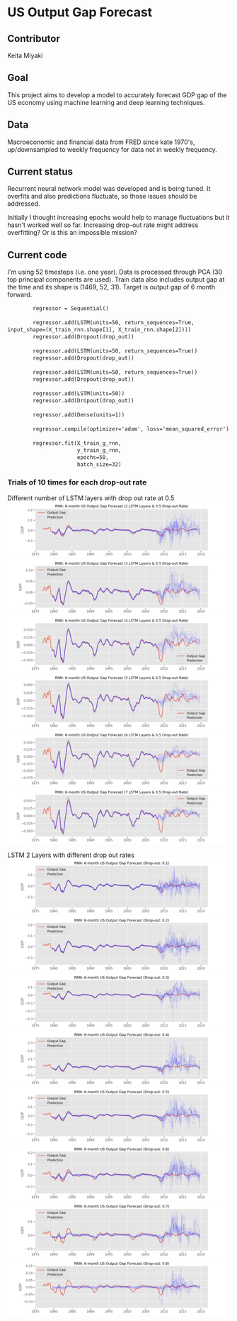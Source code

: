 # US Output Gap Forecast

## Contributor
Keita Miyaki

## Goal
This project aims to develop a model to accurately forecast GDP gap of the US economy using machine learning and deep learning techniques.

## Data
Macroeconomic and financial data from FRED since kate 1970's, up/downsampled to weekly frequency for data not in weekly frequency.

## Current status
Recurrent neural network model was developed and is being tuned. It overfits and also predictions fluctuate, so those issues should be addressed.

Initially I thought increasing epochs would help to manage fluctuations but it hasn't worked well so far. Increasing drop-out rate might address overfitting? Or is this an impossible mission?

## Current code

I'm using 52 timesteps (i.e. one year). Data is processed through PCA (30 top principal components are used). Train data also includes output gap at the time and its shape is (1469, 52, 31). Target is output gap of 6 month forward.

```
        regressor = Sequential()

        regressor.add(LSTM(units=50, return_sequences=True, input_shape=(X_train_rnn.shape[1], X_train_rnn.shape[2])))
        regressor.add(Dropout(drop_out))

        regressor.add(LSTM(units=50, return_sequences=True))
        regressor.add(Dropout(drop_out))

        regressor.add(LSTM(units=50, return_sequences=True))
        regressor.add(Dropout(drop_out))

        regressor.add(LSTM(units=50))
        regressor.add(Dropout(drop_out))

        regressor.add(Dense(units=1))

        regressor.compile(optimizer='adam', loss='mean_squared_error')

        regressor.fit(X_train_g_rnn, 
                      y_train_g_rnn, 
                      epochs=50, 
                      batch_size=32)
```

### Trials of 10 times for each drop-out rate

Different number of LSTM layers with drop out rate at 0.5
![RNN_LSTM_2](images/6m_gap_rnn_2_LSTM_0.5_dropout.png "LSTM 2")
![RNN_LSTM_3](images/6m_gap_rnn_3_LSTM_0.5_dropout.png "LSTM 3")
![RNN_LSTM_4](images/6m_gap_rnn_4_LSTM_0.5_dropout.png "LSTM 4")
![RNN_LSTM_5](images/6m_gap_rnn_5_LSTM_0.5_dropout.png "LSTM 5")
![RNN_LSTM_6](images/6m_gap_rnn_6_LSTM_0.5_dropout.png "LSTM 6")
![RNN_LSTM_7](images/6m_gap_rnn_7_LSTM_0.5_dropout.png "LSTM 7")

LSTM 2 Layers with different drop out rates
![RNN_DO_0.1](images/6m_gap_rnn_dropout_0.1.png "DO_0.1")
![RNN_DO_0.2](images/6m_gap_rnn_dropout_0.2.png "DO_0.2")
![RNN_DO_0.3](images/6m_gap_rnn_dropout_0.3.png "DO_0.3")
![RNN_DO_0.4](images/6m_gap_rnn_dropout_0.4.png "DO_0.4")
![RNN_DO_0.5](images/6m_gap_rnn_dropout_0.5.png "DO_0.5")
![RNN_DO_0.6](images/6m_gap_rnn_dropout_0.6.png "DO_0.6")
![RNN_DO_0.7](images/6m_gap_rnn_dropout_0.7.png "DO_0.7")
![RNN_DO_0.8](images/6m_gap_rnn_dropout_0.8.png "DO_0.8")

